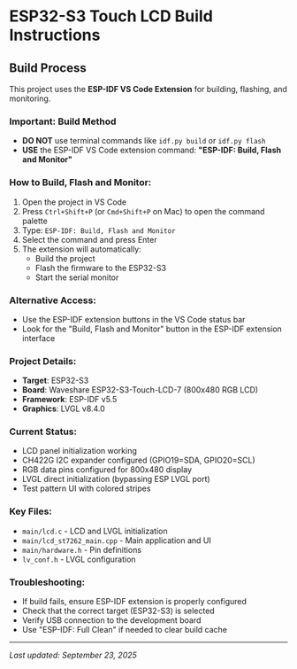 # ESP32-S3 Touch LCD Build Instructions

## Build Process

This project uses the **ESP-IDF VS Code Extension** for building, flashing, and monitoring.

### Important: Build Method
- **DO NOT** use terminal commands like `idf.py build` or `idf.py flash`
- **USE** the ESP-IDF VS Code extension command: **"ESP-IDF: Build, Flash and Monitor"**

### How to Build, Flash and Monitor:

1. Open the project in VS Code
2. Press `Ctrl+Shift+P` (or `Cmd+Shift+P` on Mac) to open the command palette
3. Type: `ESP-IDF: Build, Flash and Monitor`
4. Select the command and press Enter
5. The extension will automatically:
   - Build the project
   - Flash the firmware to the ESP32-S3
   - Start the serial monitor

### Alternative Access:
- Use the ESP-IDF extension buttons in the VS Code status bar
- Look for the "Build, Flash and Monitor" button in the ESP-IDF extension interface

### Project Details:
- **Target**: ESP32-S3
- **Board**: Waveshare ESP32-S3-Touch-LCD-7 (800x480 RGB LCD)
- **Framework**: ESP-IDF v5.5
- **Graphics**: LVGL v8.4.0

### Current Status:
- LCD panel initialization working
- CH422G I2C expander configured (GPIO19=SDA, GPIO20=SCL)
- RGB data pins configured for 800x480 display
- LVGL direct initialization (bypassing ESP LVGL port)
- Test pattern UI with colored stripes

### Key Files:
- `main/lcd.c` - LCD and LVGL initialization
- `main/lcd_st7262_main.cpp` - Main application and UI
- `main/hardware.h` - Pin definitions
- `lv_conf.h` - LVGL configuration

### Troubleshooting:
- If build fails, ensure ESP-IDF extension is properly configured
- Check that the correct target (ESP32-S3) is selected
- Verify USB connection to the development board
- Use "ESP-IDF: Full Clean" if needed to clear build cache

---
*Last updated: September 23, 2025*